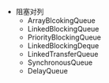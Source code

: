 * 阻塞对列
  * ArrayBlcokingQueue
  * LinkedBlockingQueue
  * PriorityBlockingQueue
  * LinkedBlockingDeque
  * LinkedTransferQueue
  * SynchronousQueue
  * DelayQueue 
